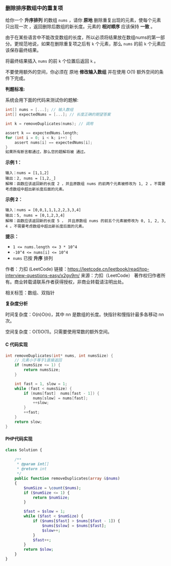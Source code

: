 ### 删除排序数组中的重复项

 给你一个 **升序排列** 的数组 `nums` ，请你 **原地** 删除重复出现的元素，使每个元素 只出现一次 ，返回删除后数组的新长度。元素的 **相对顺序** 应该保持 **一致** 。

 由于在某些语言中不能改变数组的长度，所以必须将结果放在数组nums的第一部分。更规范地说，如果在删除重复项之后有 `k` 个元素，那么 `nums` 的前 `k` 个元素应该保存最终结果。

 将最终结果插入 `nums` 的前 `k` 个位置后返回 `k` 。

 不要使用额外的空间，你必须在 原地 **修改输入数组** 并在使用 O(1) 额外空间的条件下完成。

 **判题标准:**

 系统会用下面的代码来测试你的题解:

 ```c
 int[] nums = [...]; // 输入数组
 int[] expectedNums = [...]; // 长度正确的期望答案
 
 int k = removeDuplicates(nums); // 调用
 
 assert k == expectedNums.length;
 for (int i = 0; i < k; i++) {
     assert nums[i] == expectedNums[i];
 }
 如果所有断言都通过，那么您的题解将被 通过。
 ```

 **示例 1：**

 ```
 输入：nums = [1,1,2]
 输出：2, nums = [1,2,_]
 解释：函数应该返回新的长度 2 ，并且原数组 nums 的前两个元素被修改为 1, 2 。不需要考虑数组中超出新长度后面的元素。
 ```


 **示例 2：**

```
输入：nums = [0,0,1,1,1,2,2,3,3,4]
输出：5, nums = [0,1,2,3,4]
解释：函数应该返回新的长度 5 ， 并且原数组 nums 的前五个元素被修改为 0, 1, 2, 3, 4 。不需要考虑数组中超出新长度后面的元素。
```


 **提示：**

- `1 <= nums.length <= 3 * 10^4`
- `-10^4 <= nums[i] <= 10^4`
-  `nums` 已按 **升序** 排列

 作者：力扣 (LeetCode)
 链接：https://leetcode.cn/leetbook/read/top-interview-questions-easy/x2gy9m/
 来源：力扣（LeetCode）
 著作权归作者所有。商业转载请联系作者获得授权，非商业转载请注明出处。

相关标签：数组、双指针



**复杂度分析**

时间复杂度：O(n)O(n)，其中 nn 是数组的长度。快指针和慢指针最多各移动 nn 次。

空间复杂度：O(1)O(1)。只需要使用常数的额外空间。



#### C 代码实现

```c
int removeDuplicates(int* nums, int numsSize) {
    // 元素小于等于1直接返回
    if (numsSize <= 1) {
        return numsSize;
    }

    int fast = 1, slow = 1;
    while (fast < numsSize) {
        if (nums[fast]  nums[fast - 1]) {
            nums[slow] = nums[fast];
            ++slow;
        }
        ++fast;
    }
    return slow;
}
```

#### PHP代码实现

```php
class Solution {
    
    /**
     * @param int[] 
     * @return int
     */
    public function removeDuplicates(array &$nums)
    {
        $numSize = \count($nums);
        if ($numSize <= 1) {
            return $numSize;
        }

        $fast = $slow = 1;
        while ($fast < $numSize) {
            if ($nums[$fast] > $nums[$fast - 1]) {
                $nums[$slow] = $nums[$fast];
                $slow++;
            }
            $fast++;
        }
        return $slow;
    }
}

```

